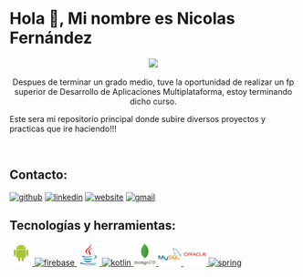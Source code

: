 # Hola 👋, Mi nombre es Nicolas Fernández
<p align="center">
  <img src="https://i.ibb.co/m4L4c4t/Nico-Fernandez.gif">
<p align="center">
Despues de terminar un grado medio, tuve la oportunidad de realizar un fp superior de Desarrollo de Aplicaciones Multiplataforma, estoy terminando dicho curso.

Este sera mi repositorio principal donde subire diversos proyectos y practicas que ire haciendo!!!

<br>

## Contacto:


[<img src='https://cdn.jsdelivr.net/npm/simple-icons@3.0.1/icons/github.svg' alt='github' height='40'>](https://github.com/XXnikoDarkXX)  [<img src='https://cdn.jsdelivr.net/npm/simple-icons@3.0.1/icons/linkedin.svg' alt='linkedin' height='40'>](https://www.linkedin.com/in/nicolas-fernández-4bb9151a7/)  [<img src='https://cdn.jsdelivr.net/npm/simple-icons@3.0.1/icons/icloud.svg' alt='website' height='40'>](https://www.nicolasfernandezdev.ml)  [<img src='https://cdn.jsdelivr.net/npm/simple-icons@3.0.1/icons/gmail.svg' alt='gmail' height='40'>](mailto:nicolasfernandezheredia@gmail.com)  


## Tecnologías y herramientas:

<p align="left"> <a href="https://developer.android.com" target="_blank"> <img src="https://raw.githubusercontent.com/devicons/devicon/master/icons/android/android-original-wordmark.svg" alt="android" width="40" height="40"/> </a> <a href="https://firebase.google.com/" target="_blank"> <img src="https://www.vectorlogo.zone/logos/firebase/firebase-icon.svg" alt="firebase" width="40" height="40"/> </a> <a href="https://www.java.com" target="_blank"> <img src="https://raw.githubusercontent.com/devicons/devicon/master/icons/java/java-original.svg" alt="java" width="40" height="40"/> </a> <a href="https://kotlinlang.org" target="_blank"> <img src="https://www.vectorlogo.zone/logos/kotlinlang/kotlinlang-icon.svg" alt="kotlin" width="40" height="40"/> </a> <a href="https://www.mongodb.com/" target="_blank"> <img src="https://raw.githubusercontent.com/devicons/devicon/master/icons/mongodb/mongodb-original-wordmark.svg" alt="mongodb" width="40" height="40"/> </a> <a href="https://www.mysql.com/" target="_blank"> <img src="https://raw.githubusercontent.com/devicons/devicon/master/icons/mysql/mysql-original-wordmark.svg" alt="mysql" width="40" height="40"/> </a> <a href="https://www.oracle.com/" target="_blank"> <img src="https://raw.githubusercontent.com/devicons/devicon/master/icons/oracle/oracle-original.svg" alt="oracle" width="40" height="40"/> </a> <a href="https://spring.io/" target="_blank"> <img src="https://www.vectorlogo.zone/logos/springio/springio-icon.svg" alt="spring" width="40" height="40"/> </a> </p>

